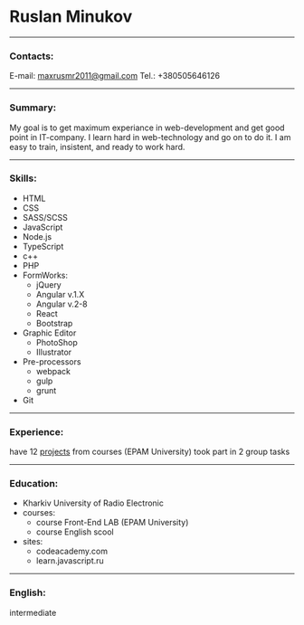 # Ruslan Minukov

---

### Contacts:
E-mail: maxrusmr2011@gmail.com 
Tel.: +380505646126 

---

### Summary:
My goal is to get maximum experiance in web-development 
and get good point in IT-company.
I learn hard in web-technology and go on to do it.
I am easy to train, insistent, and ready to work hard.

---

### Skills:
- HTML
- CSS
- SASS/SCSS
- JavaScript
- Node.js
- TypeScript
- c++
- PHP
- FormWorks:
  - jQuery
  - Angular v.1.X
  - Angular v.2-8
  - React
  - Bootstrap
- Graphic Editor
  - PhotoShop
  - Illustrator
- Pre-processors
  - webpack
  - gulp
  - grunt
- Git

---

### Experience:
have 12 [projects](https://github.com/maxrusmr2011/FL-12) from courses (EPAM University)
took part in 2 group tasks

---

### Education:
- Kharkiv University of Radio Electronic
- courses:
  - course Front-End LAB (EPAM University)
  - course English scool
- sites:
  - codeacademy.com
  - learn.javascript.ru

---

### English:
intermediate
